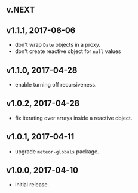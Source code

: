 ## v.NEXT

## v1.1.1, 2017-06-06
* don't wrap `Date` objects in a proxy.
* don't create reactive object for `null` values

## v1.1.0, 2017-04-28
* enable turning off recursiveness.

## v1.0.2, 2017-04-28
* fix iterating over arrays inside a reactive object.

## v1.0.1, 2017-04-11
* upgrade `meteor-globals` package.

## v1.0.0, 2017-04-10
* initial release.
